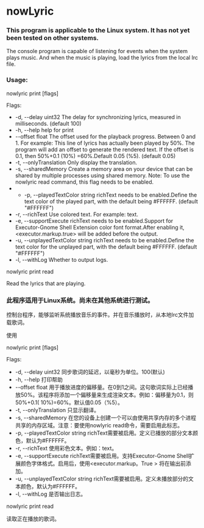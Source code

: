 # nowLyric

### This program is applicable to the Linux system. It has not yet been tested on other systems.

The console program is capable of listening for events when the system plays music. And when the music is playing, load
the lyrics from the local lrc file.

### Usage:

nowlyric print [flags]

Flags:

- -d, --delay uint32 The delay for synchronizing lyrics, measured in milliseconds. (default 100)
- -h, --help help for print
- --offset float The offset used for the playback progress. Between 0 and 1. For example: This line of lyrics has
  actually been played by 50%. The program will add an offset to generate the rendered text. If the offset is 0.1, then
  50%+0.1 (10%) =60%.Default 0.05 (%5). (default 0.05)
- -t, --onlyTranslation Only display the translation.
- -s, --sharedMemory Create a memory area on your device that can be shared by multiple processes using shared memory.
  Note: To use the nowlyric read command, this flag needs to be enabled.
-
    - -p, --playedTextColor string richText needs to be enabled.Define the text color of the played part, with the
      default
      being #FFFFFF. (default "#FFFFFF")
- -r, --richText Use colored text. For example: <span foreground='color'>text</span>.
- -e, --supportExecute richText needs to be enabled.Support for Executor-Gnome Shell Extension color font format.After
  enabling it, <executor.markup.true> will be added before the output.
- -u, --unplayedTextColor string richText needs to be enabled.Define the text color for the unplayed part, with the
  default being #FFFFFF. (default "#FFFFFF")
- -l, --withLog Whether to output logs.

nowlyric print read

Read the lyrics that are playing.

### 此程序适用于Linux系统。尚未在其他系统进行测试。

控制台程序，能够监听系统播放音乐的事件。并在音乐播放时，从本地lrc文件加载歌词。

使用

nowlyric print [flags]

Flags:

- -d, --delay uint32 同步歌词的延迟，以毫秒为单位。100(默认)
- -h, --help 打印帮助
- --offset float
  用于播放进度的偏移量。在0到1之间。这句歌词实际上已经播放50%。该程序将添加一个偏移量来生成渲染文本。例如：偏移量为0.1，则50%+0.1(
  10%)=60%。默认值0.05（%5）。
- -t, --onlyTranslation 只显示翻译。
- -s, --sharedMemory 在您的设备上创建一个可以由使用共享内存的多个进程共享的内存区域。注意：要使用nowlyric read命令，需要启用此标志。
- -p, --playedTextColor string richText需要被启用。定义已播放的部分文本颜色，默认为#FFFFFF。
- -r, --richText 使用彩色文本。例如：<span foreground='color'>text</span>。
- -e, --supportExecute richText需要被启用。支持Executor-Gnome Shell扩展颜色字体格式。启用后，使用<executor.markup。True >
  将在输出前添加。
- -u, --unplayedTextColor string richText需要被启用。定义未播放部分的文本颜色，默认为#FFFFFF。
- -l, --withLog 是否输出日志。

nowlyric print read

读取正在播放的歌词。